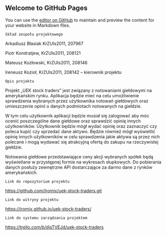 ## Welcome to GitHub Pages

You can use the [editor on GitHub](https://github.com/Iromix/uek-stock-traders/edit/master/README.md) to maintain and preview the content for your website in Markdown files.



    Skład zespołu projektowego

Arkadiusz Błasiak KrZUIs2011, 207967

Piotr Kondratjew, KrZUIs2011, 208121

Mateusz Kozłowski, KrZUIs2011, 208146

Ireneusz Kozioł, KrZUIs2011, 208142 – kierownik projektu

 

    Opis projektu

Projekt „UEK stock traders” jest związany z notowaniami giełdowymi na amerykańskim rynku. Aplikacja będzie mieć na celu umożliwienie sprawdzenia wybranych przez użytkownika notowań giełdowych oraz umieszczenie opinii o danych podmiotach notowanych na giełdzie.

W tym celu użytkownik aplikacji będzie musiał się zalogować aby móc ocenić poszczególne dane giełdowe oraz sprawdzić opinię innych użytkowników. Użytkownik będzie mógł wydać opinię oraz zaznaczyć czy poleca kupić czy sprzedać dane aktywo. Będzie również mógł wyświetlić opinię innych użytkowników w celu sprawdzenia jakie aktywa są przez nich polecane i mogą wydawać się atrakcyjną ofertą do zakupu na rzeczywistej giełdzie.

Notowania giełdowe przedstawiające ceny akcji wybranych spółek będą wyświetlane w przystępnej formie na wykresach słupkowych. Do pobierania danych posłuży zewnętrzne API dostarczające za darmo dane z rynków amerykańskich.

 

    Link do repozytorium projektu

https://github.com/Iromix/uek-stock-traders.git

 

    Link do witryny projektu

https://iromix.github.io/uek-stock-traders/

 

    Link do systemu zarządzania projektem

https://trello.com/b/djsTVEJd/uek-stock-traders

 
